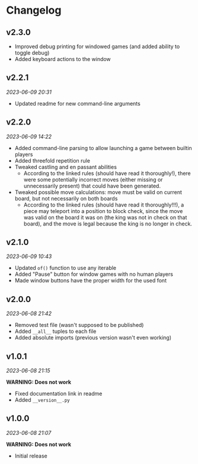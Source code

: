 # Changelog

## v2.3.0

- Improved debug printing for windowed games (and added ability to toggle debug)
- Added keyboard actions to the window

## v2.2.1

_2023-06-09 20:31_

- Updated readme for new command-line arguments

## v2.2.0

_2023-06-09 14:22_

- Added command-line parsing to allow launching a game between builtin players
- Added threefold repetition rule
- Tweaked castling and en passant abilities
  - According to the linked rules (should have read it thoroughly!), there were
    some potentially incorrect moves (either missing or unnecessarily present)
    that could have been generated.
- Tweaked possible move calculations: move must be valid on current board, but
  not necessarily on both boards
  - According to the linked rules (should have read it thoroughly!!!), a piece
    may teleport into a position to block check, since the move was valid on the
    board it was on (the king was not in check on that board), and the move is
    legal because the king is no longer in check.

## v2.1.0

_2023-06-09 10:43_

- Updated `of()` function to use any iterable
- Added "Pause" button for window games with no human players
- Made window buttons have the proper width for the used font

## v2.0.0

_2023-06-08 21:42_

- Removed test file (wasn't supposed to be published)
- Added `__all__` tuples to each file
- Added absolute imports (previous version wasn't even working)

## v1.0.1

_2023-06-08 21:15_

**WARNING: Does not work**

- Fixed documentation link in readme
- Added `__version__.py`

## v1.0.0

_2023-06-08 21:07_

**WARNING: Does not work**

- Initial release

